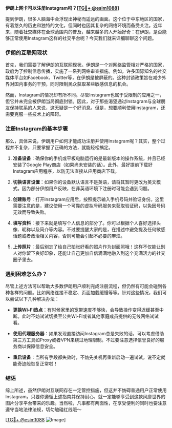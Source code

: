 **伊朗上网卡可以注册Instagram吗？[[TG💪+ @esim1088](https://t.me/s/esim1088)]**

提到伊朗，很多人脑海中会浮现出神秘而遥远的画面。这个位于中东地区的国家，有着悠久的历史和独特的文化，但同时也因其复杂的网络环境而备受关注。近年来，随着社交媒体在全球范围内的普及，越来越多的人开始好奇：在伊朗，是否能够正常使用Instagram这样的社交平台呢？今天我们就来详细聊聊这个问题。

### 伊朗的互联网现状

首先，我们需要了解伊朗的互联网现状。伊朗是一个对网络监管相对严格的国家，政府为了控制信息传播，实施了一系列网络审查措施。例如，许多国际知名的社交媒体平台如Facebook、Twitter等，在伊朗是被屏蔽的。这种封锁政策旨在减少外界对国内事务的干预，同时限制民众获取某些敏感信息的机会。

然而，Instagram的情况却有所不同。尽管Instagram也属于受限制的应用之一，但它并未完全被伊朗当局彻底封锁。因此，对于那些渴望通过Instagram与全球朋友保持联系的人来说，这无疑是一个好消息。但是，想要顺利使用Instagram，还需要克服一些技术上的障碍。

### 注册Instagram的基本步骤

那么，具体来说，伊朗用户如何才能成功注册并使用Instagram呢？其实，整个过程并不复杂，只要掌握了正确的方法，就能轻松搞定。

1. **准备设备**：确保你的手机或平板电脑运行的是最新版本的操作系统，并且已经安装了Google Play商店（如果尚未安装的话）。此外，最好提前下载好Instagram应用程序，以防无法直接从应用商店下载。

2. **切换语言设置**：如果你的设备默认语言不是英语，请将其暂时更改为英文模式。因为部分伊朗用户反映，在非英语环境下注册时可能会遇到问题。

3. **创建账号**：打开Instagram应用后，按照提示输入手机号码并验证身份。这里需要注意的是，建议使用一个可靠的虚拟号码服务来获取验证码，以免因号码无效而导致失败。

4. **填写资料**：接下来就是填写个人信息的部分了。你可以根据个人喜好选择头像、昵称以及简介等内容。不过要提醒大家的是，在描述中避免提及任何敏感话题或者政治相关内容，否则可能会引起不必要的麻烦。

5. **上传照片**：最后别忘了给自己拍张好看的照片作为封面照哦！这样不仅能让别人对你留下良好印象，还能让自己更加自信满满地融入到这个充满活力的社交圈子里去。

### 遇到困难怎么办？

尽管上述方法可以帮助大多数伊朗用户顺利完成注册流程，但仍然有可能会碰到各种各样的问题。比如网络连接不稳定、页面加载缓慢等等。针对这些情况，我们可以尝试以下几种解决办法：

- **更换Wi-Fi热点**：有时候家里的宽带速度不够快，会导致操作变得迟缓甚至中断。此时不妨试试切换至公共Wi-Fi或者其他家庭成员提供的无线网络试试看。
  
- **使用代理服务器**：如果发现直接访问Instagram总是失败的话，可以考虑借助第三方工具如Proxy或者VPN来绕过地理限制。不过要注意选择信誉良好的服务商以保障信息安全。

- **重启设备**：当所有手段都失效时，不妨先关机再重新启动一遍试试，说不定就能奇迹般恢复正常啦！

### 结语

综上所述，虽然伊朗对互联网存在一定管控措施，但这并不妨碍普通用户正常使用Instagram。只要你遵循上述指南并保持耐心，就一定能够享受到这款风靡世界的图片分享平台带来的乐趣。当然啦，凡事都有两面性，在享受便利的同时也要注意遵守当地法律法规，切勿触碰红线哦～

[[TG💪+ @esim1088](https://t.me/s/esim1088) ![Image](https://i.postimg.cc/4NQfJmqS/Snipaste-2025-05-13-00-14-12.png)]